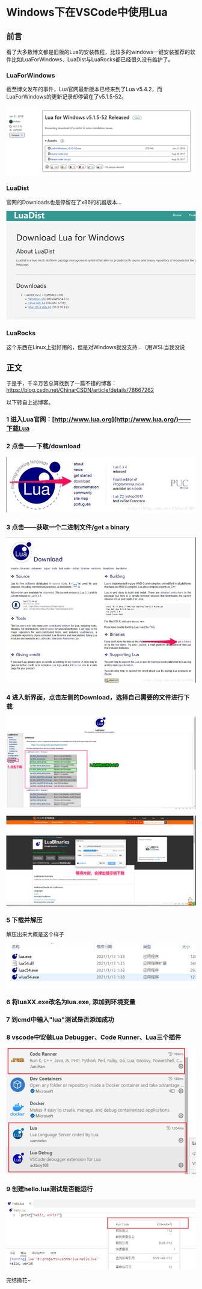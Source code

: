 # Windows下在VSCode中使用Lua

## 前言

看了大多数博文都是旧版的Lua的安装教程，比较多的windows一键安装推荐的软件比如LuaForWindows、LuaDist与LuaRocks都已经很久没有维护了。

### LuaForWindows

截至博文发布的事件，Lua官网最新版本已经来到了Lua v5.4.2，而LuaForWindows的更新记录却停留在了v5.1.5-52。

![image-20230704170332762](https://raw.githubusercontent.com/Vikyanite/talks/main/images/2023-07-04-062803-image-20230704170332762.png)

### LuaDist

官网的Downloads也是停留在了x86的机器版本...

![image-20230704170833552](https://raw.githubusercontent.com/Vikyanite/talks/main/images/2023-07-04-6ece1d-image-20230704170833552.png)

### LuaRocks

这个东西在Linux上挺好用的，但是对Windows就没支持...（用WSL当我没说

## 正文

于是乎，千辛万苦总算找到了一篇不错的博客：https://blog.csdn.net/ChinarCSDN/article/details/78667262

以下转自上述博客。

### 1 进入Lua官网：[http://www.lua.org](http://www.lua.org/)——下载Lua

### 2 点击——下载/download

![image-20230704171239664](https://raw.githubusercontent.com/Vikyanite/talks/main/images/2023-07-04-047e58-image-20230704171239664.png)

### 3 点击——获取一个二进制文件/get a binary

![image-20230704171256257](https://raw.githubusercontent.com/Vikyanite/talks/main/images/2023-07-04-c6aec3-image-20230704171256257.png)

### 4 进入新界面，点击左侧的Download，选择自己需要的文件进行下载

![image-20230704171352138](https://raw.githubusercontent.com/Vikyanite/talks/main/images/2023-07-04-370d00-image-20230704171352138.png)

![image-20230704171401099](https://raw.githubusercontent.com/Vikyanite/talks/main/images/2023-07-04-2977f1-image-20230704171401099.png)

### 5 下载并解压

解压出来大概是这个样子

![image-20230704171517660](https://raw.githubusercontent.com/Vikyanite/talks/main/images/2023-07-04-93baee-image-20230704171517660.png)

### 6 将luaXX.exe改名为lua.exe, 添加到环境变量

### 7 到cmd中输入"lua"测试是否添加成功

### 8 vscode中安装Lua Debugger、Code Runner、Lua三个插件

![image-20230704171747968](https://raw.githubusercontent.com/Vikyanite/talks/main/images/2023-07-04-b38a4e-image-20230704171747968.png)

### 9 创建hello.lua测试是否能运行

![image-20230704171856248](https://raw.githubusercontent.com/Vikyanite/talks/main/images/2023-07-04-5a61ec-image-20230704171856248.png)

完结撒花~